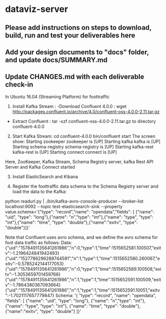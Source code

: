 # dataviz-server

## Please add instructions on steps to download, build, run and test your deliverables here
## Add your design documents to "docs" folder, and update docs/SUMMARY.md
## Update CHANGES.md with each deliverable check-in
In Ubuntu 16.04 (Streaming Platform) for foottraffic

1. Install Kafka Stream :
-Download Confluent 4.0.0 : wget http://packages.confluent.io/archive/4.0/confluent-oss-4.0.0-2.11.tar.gz
- Extract Confluent : tar -xzf confluent-oss-4.0.0-2.11.tar.gz to directory confluent-4.0.0

2. Start Kafka Stream: 
  cd confluent-4.0.0
  bin/confluent start
  The screen show: 
  Starting zookeeper
zookeeper is [UP]
Starting kafka
kafka is [UP]
Starting schema-registry
schema-registry is [UP]
Starting kafka-rest
kafka-rest is [UP]
Starting connect
connect is [UP]

Here, ZooKeeper, Kafka Stream, Schema Registry server, kafka Rest API Server and Kafka Connect started

3. Install ElasticSearch and Kibana

4. Register the foottraffic data schema to the Schema Registry server and load the data to the Kafka:

python readurl.py | ./bin/kafka-avro-console-producer --broker-list localhost:9092 --topic test-elasticsearch-sink --property value.schema='{"type": "record","name": "opendata","fields": [ {"name": "uid", "type": "long"},{"name": "n","type": "int"},{"name": "type", "type": "int"},{"name": "time", "type": "double"},{"name":"exitv", "type": "double"}]}'

Note that Confluent uses avro schema, and we define the avro schema for foot data traffic as follows: 
Data:
{"uid":"1578491135641261986","n":0,"type":1,"time":1515652581.100507,"exitv":-1.2196424841942493}
{"uid":"1527786296288744591","n":1,"type":1,"time":1515652580.260067,"exitv":-0.5785242144177053}
{"uid":"1578491135641261986","n":0,"type":1,"time":1515652589.100508,"exitv":-1.3053659701459766}
{"uid":"1578491135641261986","n":1,"type":1,"time":1515652591.100509,"exitv":-1.7864380367093664}
{"uid":"1578491135641261986","n":1,"type":1,"time":1515652591.10051,"exitv":-1.7021117657779847}
Schema: 
'{ "type": "record",
   "name": "opendata",
   "fields": [ {"name": "uid", "type": "long"},
              {"name": "n","type": "int"},
              {"name": "type", "type": "int"},
              {"name": "time", "type": "double"},
              {"name":"exitv", "type": "double"}
              ]}'
              
              






  
  


